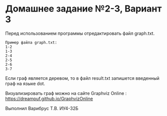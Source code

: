 # Домашнее задание №2-3, Вариант 3
Перед использованием программы отредактировать файл graph.txt.

    Пример файла graph.txt: 
    1-2
    1-3
    2-4
    2-5
    2-6
    3-7
    
Если граф является деревом, то в файл result.txt запишется введенный граф на языке dot.

Визуализировать граф можно на сайте Graphviz Online : https://dreampuf.github.io/GraphvizOnline

Выполнил  Варибрус Т.В. ИУ4-32Б
